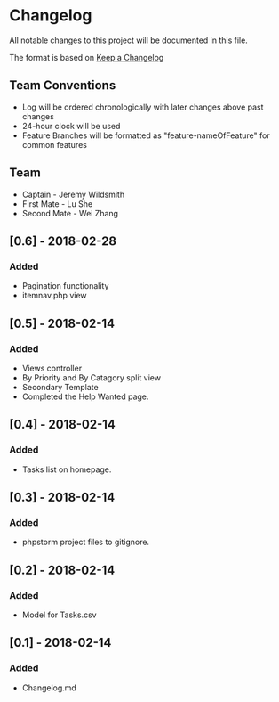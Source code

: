 # Changelog
All notable changes to this project will be documented in this file.

The format is based on [Keep a Changelog](http://keepachangelog.com/en/1.0.0/)

## Team Conventions
* Log will be ordered chronologically with later changes above past changes
* 24-hour clock will be used
* Feature Branches will be formatted as "feature-nameOfFeature" for common features

## Team
- Captain - Jeremy Wildsmith
- First Mate - Lu She
- Second Mate - Wei Zhang

## [0.6] - 2018-02-28
### Added
* Pagination functionality
* itemnav.php view

## [0.5] - 2018-02-14
### Added
* Views controller
* By Priority and By Catagory split view
* Secondary Template
* Completed the Help Wanted page.


## [0.4] - 2018-02-14
### Added
* Tasks list on homepage.


## [0.3] - 2018-02-14
### Added
* phpstorm project files to gitignore.

## [0.2] - 2018-02-14
### Added
* Model for Tasks.csv

## [0.1] - 2018-02-14
### Added
* Changelog.md


